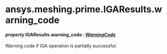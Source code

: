 # ansys.meshing.prime.IGAResults.warning_code



#### *property* IGAResults.warning_code *: [WarningCode](ansys.meshing.prime.WarningCode.md#ansys.meshing.prime.WarningCode)*

Warning code if IGA operation is partially successful.

<!-- !! processed by numpydoc !! -->
